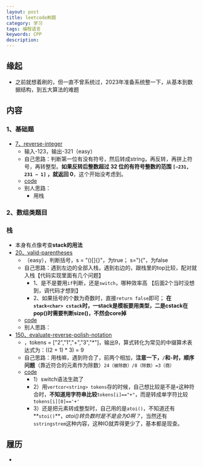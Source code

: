 ```yaml
---
layout: post  
title: leetcode刷题  
category: 学习    
tags: 编程语言        
keywords: CPP      
description:    
---  
```



##  缘起
+ 之前就想着刷的，但一直不曾系统过，2023年准备系统整一下，从基本到数据结构，到五大算法的难题


##  内容

###  1、基础题
+ [7、reverse-integer](https://leetcode.com/problems/reverse-integer/)
	+ 输入-123，输出-321（easy）
	+ 自己思路：判断第一位有没有符号，然后转成string，再反转，再拼上符号，再转整型。**如果反转后整数超过 32 位的有符号整数的范围 `[−231, 231 − 1]` ，就返回 0**，这个开始没考虑到。
	+ [code](https://gitee.com/fewolflion/BookNote/blob/master/00lionel%E6%8A%80%E6%9C%AF%E7%9F%A5%E8%AF%86%E7%AE%A1%E7%90%86/00leetcode/007reverse-integer.cpp)
	+ 别人思路：
		+ 用栈

### 2、数组类题目

### 栈

+ 本身有点像考查**stack的用法**
+ [20、valid-parentheses](https://leetcode.cn/problems/valid-parentheses/)
  + （easy），判断括号，s = "()[]{}"，为true； s="){"，为false
  + 自己思路：遇到左边的全部入栈，遇到右边的，跟栈里的top比较，配对就入栈【代码实现里面有几个问题】
    + 1、是不是要用`if`判断，还是`switch`，哪种效率高  【后面2个当时没想到，调代码才想到】
    + 2、如果括号的个数为奇数时，直接`return false`即可； **在`stack<char> cstack`时，一stack是模板要用类型，二是cstack在pop()时需要判断size()，不然会core掉**
  + [code](https://gitee.com/fewolflion/BookNote/blob/master/00leetcode/020valid-parentheses.cpp)
  + 别人思路：
+ [150、evaluate-reverse-polish-notation](https://leetcode.cn/problems/evaluate-reverse-polish-notation/)
  + ，tokens = ["2","1","+","3","*"]，输出9，算式转化为常见的中缀算术表达式为：((2 + 1) * 3) = 9
  + 自己思路：用栈嘛，遇到符合了，前两个相加，**注意一下，`/`和`-`时，顺序问题**（靠近符合的元素作为除数）`24（被除数）/8（除数）=3（商）`
  + [code](https://gitee.com/fewolflion/BookNote/blob/master/00leetcode/150evaluate-reverse-polish-notation.cpp)
    + 1）switch语法生疏了 
    + 2）用`vertcor<string> tokens`存的时候，自己想比较是不是`+`这种符合时，**不知道用字符串比较**`tokens[i]=="+"`，而是转成单字符比较`tokens[i][0]=='+'`
    + 3）还是把元素转成整型时，自己用的是`atoi()`，不知道还有**`stoi()`**，*atoi()转负数时是不是会为0啊？*，当然还有`sstringstrem`这种内容，这种IO就弄得更少了，基本都是现查。


##  履历
+ 